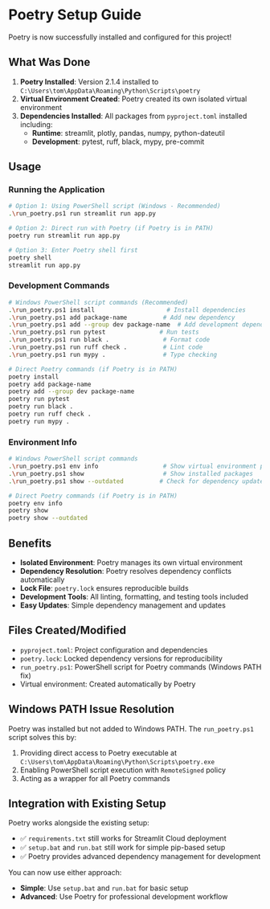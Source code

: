 # Poetry Setup Guide

Poetry is now successfully installed and configured for this project!

## What Was Done

1. **Poetry Installed**: Version 2.1.4 installed to `C:\Users\tom\AppData\Roaming\Python\Scripts\poetry`
2. **Virtual Environment Created**: Poetry created its own isolated virtual environment
3. **Dependencies Installed**: All packages from `pyproject.toml` installed including:
   - **Runtime**: streamlit, plotly, pandas, numpy, python-dateutil
   - **Development**: pytest, ruff, black, mypy, pre-commit

## Usage

### Running the Application
```bash
# Option 1: Using PowerShell script (Windows - Recommended)
.\run_poetry.ps1 run streamlit run app.py

# Option 2: Direct run with Poetry (if Poetry is in PATH)
poetry run streamlit run app.py

# Option 3: Enter Poetry shell first
poetry shell
streamlit run app.py
```

### Development Commands
```bash
# Windows PowerShell script commands (Recommended)
.\run_poetry.ps1 install                    # Install dependencies
.\run_poetry.ps1 add package-name          # Add new dependency
.\run_poetry.ps1 add --group dev package-name  # Add development dependency
.\run_poetry.ps1 run pytest               # Run tests
.\run_poetry.ps1 run black .               # Format code
.\run_poetry.ps1 run ruff check .          # Lint code
.\run_poetry.ps1 run mypy .                # Type checking

# Direct Poetry commands (if Poetry is in PATH)
poetry install
poetry add package-name
poetry add --group dev package-name
poetry run pytest
poetry run black .
poetry run ruff check .
poetry run mypy .
```

### Environment Info
```bash
# Windows PowerShell script commands
.\run_poetry.ps1 env info                  # Show virtual environment path
.\run_poetry.ps1 show                      # Show installed packages
.\run_poetry.ps1 show --outdated          # Check for dependency updates

# Direct Poetry commands (if Poetry is in PATH)
poetry env info
poetry show
poetry show --outdated
```

## Benefits

- **Isolated Environment**: Poetry manages its own virtual environment
- **Dependency Resolution**: Poetry resolves dependency conflicts automatically
- **Lock File**: `poetry.lock` ensures reproducible builds
- **Development Tools**: All linting, formatting, and testing tools included
- **Easy Updates**: Simple dependency management and updates

## Files Created/Modified

- `pyproject.toml`: Project configuration and dependencies
- `poetry.lock`: Locked dependency versions for reproducibility
- `run_poetry.ps1`: PowerShell script for Poetry commands (Windows PATH fix)
- Virtual environment: Created automatically by Poetry

## Windows PATH Issue Resolution

Poetry was installed but not added to Windows PATH. The `run_poetry.ps1` script solves this by:
1. Providing direct access to Poetry executable at `C:\Users\tom\AppData\Roaming\Python\Scripts\poetry.exe`
2. Enabling PowerShell script execution with `RemoteSigned` policy
3. Acting as a wrapper for all Poetry commands

## Integration with Existing Setup

Poetry works alongside the existing setup:
- ✅ `requirements.txt` still works for Streamlit Cloud deployment  
- ✅ `setup.bat` and `run.bat` still work for simple pip-based setup
- ✅ Poetry provides advanced dependency management for development

You can now use either approach:
- **Simple**: Use `setup.bat` and `run.bat` for basic setup
- **Advanced**: Use Poetry for professional development workflow